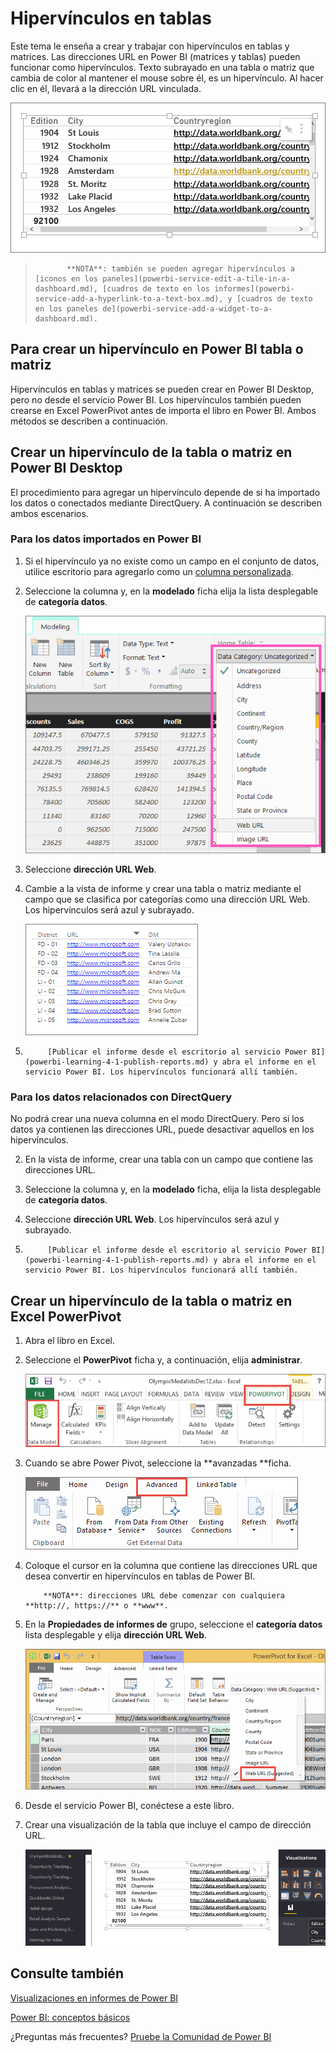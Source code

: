 <properties
   pageTitle="Hipervínculos en tablas"
   description="Hipervínculos en tablas"
   services="powerbi"
   documentationCenter=""
   authors="mihart"
   manager="mblythe"
   backup=""
   editor=""
   tags=""
   qualityFocus="identified"
   qualityDate=""/>

<tags
   ms.service="powerbi"
   ms.devlang="NA"
   ms.topic="article"
   ms.tgt_pltfrm="NA"
   ms.workload="powerbi"
   ms.date="10/05/2016"
   ms.author="mihart"/>
# Hipervínculos en tablas

Este tema le enseña a crear y trabajar con hipervínculos en tablas y matrices.  Las direcciones URL en Power BI (matrices y tablas) pueden funcionar como hipervínculos. Texto subrayado en una tabla o matriz que cambia de color al mantener el mouse sobre él, es un hipervínculo.  Al hacer clic en él, llevará a la dirección URL vinculada. 

![](media/powerbi-service-hyperlinks-in-tables/hyperlinkedTable.png)

>
>            **NOTA**: también se pueden agregar hipervínculos a [iconos en los paneles](powerbi-service-edit-a-tile-in-a-dashboard.md), [cuadros de texto en los informes](powerbi-service-add-a-hyperlink-to-a-text-box.md), y [cuadros de texto en los paneles de](powerbi-service-add-a-widget-to-a-dashboard.md).

## Para crear un hipervínculo en Power BI tabla o matriz

Hipervínculos en tablas y matrices se pueden crear en Power BI Desktop, pero no desde el servicio Power BI. Los hipervínculos también pueden crearse en Excel PowerPivot antes de importa el libro en Power BI. Ambos métodos se describen a continuación.

## Crear un hipervínculo de la tabla o matriz en Power BI Desktop
El procedimiento para agregar un hipervínculo depende de si ha importado los datos o conectados mediante DirectQuery. A continuación se describen ambos escenarios.

### Para los datos importados en Power BI  

1. Si el hipervínculo ya no existe como un campo en el conjunto de datos, utilice escritorio para agregarlo como un [columna personalizada](powerbi-desktop-common-query-tasks.md).

2. Seleccione la columna y, en la **modelado** ficha elija la lista desplegable de **categoría datos**.

    ![](media/powerbi-service-hyperlinks-in-tables/PBI_data_category.png)

3. Seleccione **dirección URL Web**.

4. Cambie a la vista de informe y crear una tabla o matriz mediante el campo que se clasifica por categorías como una dirección URL Web. Los hipervínculos será azul y subrayado.

    ![](media/powerbi-service-hyperlinks-in-tables/power-bi-table-with-hyperlinks.png)

4. 
            [Publicar el informe desde el escritorio al servicio Power BI](powerbi-learning-4-1-publish-reports.md) y abra el informe en el servicio Power BI. Los hipervínculos funcionará allí también.

### Para los datos relacionados con DirectQuery

No podrá crear una nueva columna en el modo DirectQuery.  Pero si los datos ya contienen las direcciones URL, puede desactivar aquellos en los hipervínculos.

2. En la vista de informe, crear una tabla con un campo que contiene las direcciones URL.

3. Seleccione la columna y, en la **modelado** ficha, elija la lista desplegable de **categoría datos**.

3. Seleccione **dirección URL Web**. Los hipervínculos será azul y subrayado.

4. 
            [Publicar el informe desde el escritorio al servicio Power BI](powerbi-learning-4-1-publish-reports.md) y abra el informe en el servicio Power BI. Los hipervínculos funcionará allí también.

## Crear un hipervínculo de la tabla o matriz en Excel PowerPivot

1.  Abra el libro en Excel.

2.  Seleccione el **PowerPivot** ficha y, a continuación, elija **administrar**.

    ![](media/powerbi-service-hyperlinks-in-tables/createHyperlinkInPowerPivot2.png)

3.  Cuando se abre Power Pivot, seleccione la **avanzadas **ficha.

    ![](media/powerbi-service-hyperlinks-in-tables/createHyperlinkInPowerPivot3.png)

4.  Coloque el cursor en la columna que contiene las direcciones URL que desea convertir en hipervínculos en tablas de Power BI.

    >
            **NOTA**: direcciones URL debe comenzar con cualquiera **http://, https://** o **www**.

5.  En la **Propiedades de informes de** grupo, seleccione el **categoría datos** lista desplegable y elija **dirección URL Web**. 

    ![](media/powerbi-service-hyperlinks-in-tables/createHyperlinksNew.png)

6.  Desde el servicio Power BI, conéctese a este libro.

7.  Crear una visualización de la tabla que incluye el campo de dirección URL.

    ![](media/powerbi-service-hyperlinks-in-tables/hyperlinksInTables.gif)


## Consulte también

[Visualizaciones en informes de Power BI](powerbi-service-visualizations-for-reports.md)

[Power BI: conceptos básicos](powerbi-service-basic-concepts.md)

¿Preguntas más frecuentes? [Pruebe la Comunidad de Power BI](http://community.powerbi.com/)
